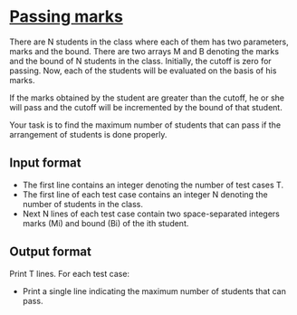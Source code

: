 # [Passing marks][link]

There are N students in the class where each of them has two parameters, marks and the bound. There are two arrays M and B denoting the marks and the bound of N students in the class. Initially, the cutoff is zero for passing. Now, each of the students will be evaluated on the basis of his marks.

If the marks obtained by the student are greater than the cutoff, he or she will pass and the cutoff will be incremented by the bound of that student.

Your task is to find the maximum number of students that can pass if the arrangement of students is done properly.

## Input format

- The first line contains an integer denoting the number of test cases T.
- The first line of each test case contains an integer N denoting the number of students in the class.
- Next N lines of each test case contain two space-separated integers marks (Mi) and bound (Bi) of the ith student.

## Output format

Print T lines. For each test case:

- Print a single line indicating the maximum number of students that can pass.

[link]: https://www.hackerearth.com/practice/algorithms/dynamic-programming/2-dimensional/practice-problems/algorithm/passing-marks-efb0d732/

